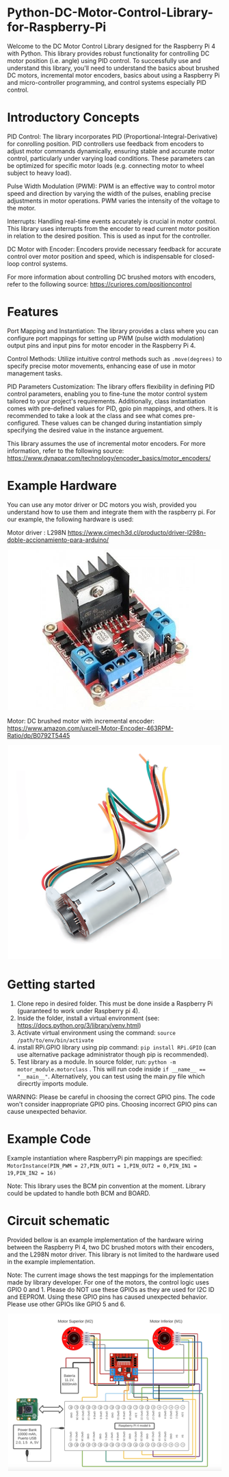 # Python-DC-Motor-Control-Library-for-Raspberry-Pi

Welcome to the DC Motor Control Library designed for the Raspberry Pi 4 with Python. This library provides robust functionality for controlling DC motor position (i.e. angle) using PID control. To successfully use and understand this library, you'll need to understand the basics about brushed DC motors, incremental motor encoders, basics about using a Raspberry Pi and micro-controller programming, and control systems especially PID control.

# Introductory Concepts

PID Control: The library incorporates PID (Proportional-Integral-Derivative) for conrolling position. PID controllers use feedback from encoders to adjust motor commands dynamically, ensuring stable and accurate motor control, particularly under varying load conditions. These parameters can be optimized for specific motor loads (e.g. connecting motor to wheel subject to heavy load).

Pulse Width Modulation (PWM): PWM is an effective way to control motor speed and direction by varying the width of the pulses, enabling precise adjustments in motor operations. PWM varies the intensity of the voltage to the motor. 

Interrupts: Handling real-time events accurately is crucial in motor control. This library uses interrupts from the encoder to read current motor position in relation to the desired position. This is used as input for the controller. 

DC Motor with Encoder: Encoders provide necessary feedback for accurate control over motor position and speed, which is indispensable for closed-loop control systems.

For more information about controlling DC brushed motors with encoders, refer to the following source: https://curiores.com/positioncontrol

# Features

Port Mapping and Instantiation: The library provides a class where you can configure port mappings for setting up PWM (pulse width modulation) output pins and input pins for motor encoder in the Raspberry Pi 4.

Control Methods: Utilize intuitive control methods such as `.move(degrees)` to specify precise motor movements, enhancing ease of use in motor management tasks.

PID Parameters Customization: The library offers flexibility in defining PID control parameters, enabling you to fine-tune the motor control system tailored to your project's requirements. Additionally, class instantiation comes with pre-defined values for PID, gpio pin mappings, and others. It is recommended to take a look at the class and see what comes pre-configured. These values can be changed during instantiation simply specifying the desired value in the instance arguement.

This library assumes the use of incremental motor encoders. For more information, refer to the following source: https://www.dynapar.com/technology/encoder_basics/motor_encoders/

# Example Hardware
You can use any motor driver or DC motors you wish, provided you understand how to use them and integrate them with the raspberry pi. For our example, the following hardware is used:

Motor driver : L298N https://www.cimech3d.cl/producto/driver-l298n-doble-accionamiento-para-arduino/

<div align="center">
  <img src="images/H-bridge-driver.jpg" alt="Alt Text"  width="500" height="auto">
</div>

Motor: DC brushed motor with incremental encoder:  https://www.amazon.com/uxcell-Motor-Encoder-463RPM-Ratio/dp/B0792T5445

<div align="center">
  <img src="images/dc_motor.png" alt="Alt Text"  width="500" height="auto">
</div>

# Getting started

1. Clone repo in desired folder. This must be done inside a Raspberry Pi (guaranteed to work under Raspberry pi 4).
2. Inside the folder, install a virtual environment (see: https://docs.python.org/3/library/venv.html)
3. Activate virtual environment using the command: `source /path/to/env/bin/activate`
4. install RPi.GPIO library using pip command: `pip install RPi.GPIO` (can use alternative package administrator though pip is recommended).
5. Test library as a module. In source folder, run: `python -m motor_module.motorclass` . This will run code inside `if __name__ == "__main__"`. Alternatively, you can test using the main.py file which direcrtly imports module.

WARNING: Please be careful in choosing the correct GPIO pins. The code won't consider inappropriate GPIO pins. Choosing incorrect GPIO pins can cause unexpected behavior.

# Example Code

Example instantiation where RaspberryPi pin mappings are specified:
`MotorInstance(PIN_PWM = 27,PIN_OUT1 = 1,PIN_OUT2 = 0,PIN_IN1 = 19,PIN_IN2 = 16)`

Note: This library uses the BCM pin convention at the moment. Library could be updated to handle both BCM and BOARD.

# Circuit schematic
Provided bellow is an example implementation of the hardware wiring between the Raspberry Pi 4, two DC brushed motors with their encoders, and the L298N motor driver. This library is not limited to the hardware used in the example implementation.

Note: The current image shows the test mappings for the implementation made by library developer. For one of the motors, the control logic uses GPIO 0 and 1. Please do NOT use these GPIOs as they are used for I2C ID and EEPROM. Using these GPIO pins has caused unexpected behavior. Please use other GPIOs like GPIO 5 and 6.

<div align="center">
  <img src="images/circuit_schematic.png" alt="Alt Text"  width="500" height="auto">
</div>
